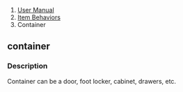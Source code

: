 <ol class="breadcrumb">
  <li><a href="#/docs/contents">User Manual</a></li>
  <li><a href="#/docs/item">Item Behaviors</a></li>
  <li class="active">Container</li></ol>

## container

### Description

Container can be a door, foot locker, cabinet, drawers, etc.
